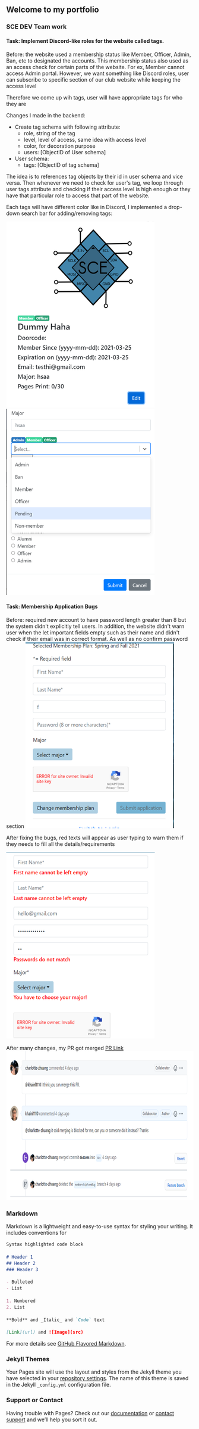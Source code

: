 ## Welcome to my portfolio


### SCE DEV Team work
#### Task: Implement Discord-like roles for the website called tags. 
Before: the website used a membership status like Member, Officer, Admin, Ban, etc to designated the accounts. This membership status also used as an access check for certain parts of the website. For ex, Member cannot access Admin portal. However, we want something like Discord roles, user can subscribe to specific section of our club website while keeping the access level

Therefore we come up wih tags, user will have appropriate tags for who they are

Changes I made in the backend:
- Create tag schema with following attribute:
  + role, string of the tag
  + level, level of access, same idea with access level
  + color, for decoration purpose
  + users: [ObjectID of User schema]
- User schema:
  + tags: [ObjectID of tag schema]

The idea is to references tag objects by their id in user schema and vice versa. Then whenever we need to check for user's tag, we loop through user tags attribute and checking if their access level is high enough or they have that particular role to access that part of the website.

Each tags will have different color like in Discord, I implemented a drop-down search bar for adding/removing tags: 

<img src = "/img/tagsWorking2.png" width="400" height="500"/><img src = "/img/tagsWorking4.png" width="400" height="500"/>

#### Task: Membership Application Bugs
Before: required new account to have password length greater than 8 but the system didn't explicitly tell users. In addition, the website didn't warn user when the let important fields empty such as their name and didn't check if their email was in correct format. As well as no confirm password section
<img src="img/MembershipApplicationBefore.png" width="400" height="500"/> 

After fixing the bugs, red texts will appear as user typing to warn them if they needs to fill all the details/requirements

<img src="/img/MembershipApplicationAfter.png" width="400" height="500"/>

After many changes, my PR got merged
<a href="https://github.com/SCE-Development/Core-v4/pull/675">PR Link</a> 
<img src = "img/MembershipApplicationMerged.png" width = "700" height = "400"/>

### Markdown

Markdown is a lightweight and easy-to-use syntax for styling your writing. It includes conventions for

```markdown
Syntax highlighted code block

# Header 1
## Header 2
### Header 3

- Bulleted
- List

1. Numbered
2. List

**Bold** and _Italic_ and `Code` text

[Link](url) and ![Image](src)
```

For more details see [GitHub Flavored Markdown](https://guides.github.com/features/mastering-markdown/).

### Jekyll Themes

Your Pages site will use the layout and styles from the Jekyll theme you have selected in your [repository settings](https://github.com/khainl1110/khainl1110.github.io/settings/pages). The name of this theme is saved in the Jekyll `_config.yml` configuration file.

### Support or Contact

Having trouble with Pages? Check out our [documentation](https://docs.github.com/categories/github-pages-basics/) or [contact support](https://support.github.com/contact) and we’ll help you sort it out.
